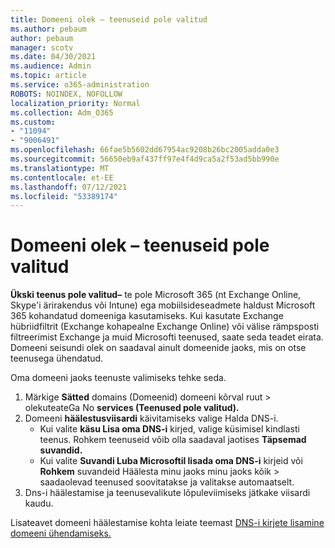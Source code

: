 ```yaml
---
title: Domeeni olek – teenuseid pole valitud
ms.author: pebaum
author: pebaum
manager: scotv
ms.date: 04/30/2021
ms.audience: Admin
ms.topic: article
ms.service: o365-administration
ROBOTS: NOINDEX, NOFOLLOW
localization_priority: Normal
ms.collection: Adm_O365
ms.custom:
- "11094"
- "9006491"
ms.openlocfilehash: 66fae5b5602dd67954ac9208b26bc2005adda0e3
ms.sourcegitcommit: 56650eb9af437ff97e4f4d9ca5a2f53ad5bb990e
ms.translationtype: MT
ms.contentlocale: et-EE
ms.lasthandoff: 07/12/2021
ms.locfileid: "53389174"
---
```

# <a name="domain-status---no-services-selected"></a>Domeeni olek – teenuseid pole valitud

**Ükski teenus pole valitud–** te pole Microsoft 365 (nt Exchange Online, Skype'i ärirakendus või Intune) ega mobiilsideseadmete haldust Microsoft 365 kohandatud domeeniga kasutamiseks. Kui kasutate Exchange hübriidfiltrit (Exchange kohapealne Exchange Online) või välise rämpsposti filtreerimist Exchange ja muid Microsofti teenused, saate seda teadet eirata. Domeeni seisundi olek on saadaval ainult domeenide jaoks, mis on otse teenusega ühendatud.

Oma domeeni jaoks teenuste valimiseks tehke seda.

1. Märkige **Sätted** domains (Domeenid) domeeni kõrval ruut  >  [](https://admin.microsoft.com/Adminportal/Home)olekuteateGa No **services (Teenused pole valitud).**
1. Domeeni **häälestusviisardi** käivitamiseks valige Halda DNS-i.
    - Kui valite **käsu Lisa oma DNS-i** kirjed, valige küsimisel kindlasti teenus. Rohkem teenuseid võib olla saadaval jaotises **Täpsemad suvandid.**
    - Kui valite **Suvandi Luba Microsoftil lisada oma DNS-i** kirjeid või **Rohkem** suvandeid Häälesta minu jaoks minu jaoks kõik  >   saadaolevad teenused soovitatakse ja valitakse automaatselt.
1. Dns-i häälestamise ja teenusevalikute lõpuleviimiseks jätkake viisardi kaudu.
 
Lisateavet domeeni häälestamise kohta leiate teemast [DNS-i kirjete lisamine domeeni ühendamiseks.](/microsoft-365/admin/get-help-with-domains/create-dns-records-at-any-dns-hosting-provider)

